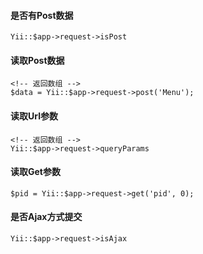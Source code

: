 
#### 是否有Post数据
	Yii::$app->request->isPost

#### 读取Post数据
	<!-- 返回数组 -->
	$data = Yii::$app->request->post('Menu');

#### 读取Url参数
	<!-- 返回数组 -->
	Yii::$app->request->queryParams

#### 读取Get参数
	$pid = Yii::$app->request->get('pid', 0);

#### 是否Ajax方式提交
	Yii::$app->request->isAjax